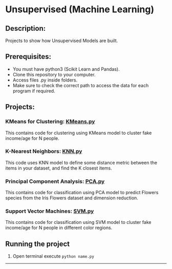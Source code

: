 # Unsupervised (Machine Learning)

## Description: 
Projects to show how Unsupervised Models are built.

## Prerequisites:
- You must have python3 (Scikit Learn and Pandas).
- Clone this repository to your computer.
- Access files .py inside folders.
- Make sure to check the correct path to access the data for each program if required.

## Projects:

### KMeans for Clustering: [KMeans.py](https://github.com/markikojr/DataScience/blob/master/unsupervised_learning/KMeans.py)  
This contains code for clustering using KMeans model to cluster fake income/age for N people.

### K-Nearest Neighbors: [KNN.py](https://github.com/markikojr/DataScience/blob/master/unsupervised_learning/KNN.py)  
This code uses KNN model to define some distance metric between the items in your dataset, and find the K closest items.

### Principal Component Analysis: [PCA.py](https://github.com/markikojr/DataScience/blob/master/unsupervised_learning/PCA.py) 
This contains code for classification using PCA model to predict Flowers species from the Iris Flowers dataset and dimension reduction.

### Support Vector Machines: [SVM.py](https://github.com/markikojr/DataScience/blob/master/unsupervised_learning/SVM.py) 
This contains code for classification using SVM model to cluster fake income/age for N people in different color regions.

## Running the project
1) Open terminal execute `python name.py`

----------------------------
